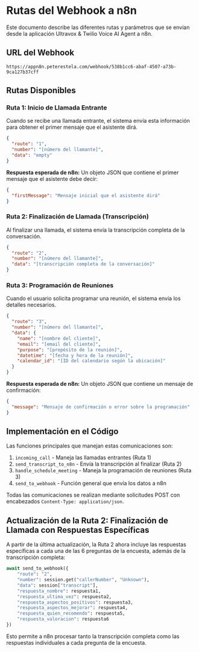 # Rutas del Webhook a n8n

Este documento describe las diferentes rutas y parámetros que se envían desde la aplicación Ultravox & Twilio Voice AI Agent a n8n.

## URL del Webhook

```
https://appn8n.peterestela.com/webhook/538b1cc6-abaf-4507-a73b-9ca127b37cff
```

## Rutas Disponibles

### Ruta 1: Inicio de Llamada Entrante

Cuando se recibe una llamada entrante, el sistema envía esta información para obtener el primer mensaje que el asistente dirá.

```json
{
  "route": "1",
  "number": "[número del llamante]",
  "data": "empty"
}
```

**Respuesta esperada de n8n:**
Un objeto JSON que contiene el primer mensaje que el asistente debe decir:

```json
{
  "firstMessage": "Mensaje inicial que el asistente dirá"
}
```

### Ruta 2: Finalización de Llamada (Transcripción)

Al finalizar una llamada, el sistema envía la transcripción completa de la conversación.

```json
{
  "route": "2",
  "number": "[número del llamante]",
  "data": "[transcripción completa de la conversación]"
}
```

### Ruta 3: Programación de Reuniones

Cuando el usuario solicita programar una reunión, el sistema envía los detalles necesarios.

```json
{
  "route": "3",
  "number": "[número del llamante]",
  "data": {
    "name": "[nombre del cliente]",
    "email": "[email del cliente]",
    "purpose": "[propósito de la reunión]",
    "datetime": "[fecha y hora de la reunión]",
    "calendar_id": "[ID del calendario según la ubicación]"
  }
}
```

**Respuesta esperada de n8n:**
Un objeto JSON que contiene un mensaje de confirmación:

```json
{
  "message": "Mensaje de confirmación o error sobre la programación"
}
```

## Implementación en el Código

Las funciones principales que manejan estas comunicaciones son:

1. `incoming_call` - Maneja las llamadas entrantes (Ruta 1)
2. `send_transcript_to_n8n` - Envía la transcripción al finalizar (Ruta 2)
3. `handle_schedule_meeting` - Maneja la programación de reuniones (Ruta 3)
4. `send_to_webhook` - Función general que envía los datos a n8n

Todas las comunicaciones se realizan mediante solicitudes POST con encabezados `Content-Type: application/json`.

## Actualización de la Ruta 2: Finalización de Llamada con Respuestas Específicas

A partir de la última actualización, la Ruta 2 ahora incluye las respuestas específicas a cada una de las 6 preguntas de la encuesta, además de la transcripción completa:

```python
await send_to_webhook({
    "route": "2",
    "number": session.get("callerNumber", "Unknown"),
    "data": session["transcript"],
    "respuesta_nombre": respuesta1,
    "respuesta_ultima_vez": respuesta2,
    "respuesta_aspectos_positivos": respuesta3,
    "respuesta_aspectos_mejorar": respuesta4,
    "respuesta_quien_recomendo": respuesta5,
    "respuesta_valoracion": respuesta6
})
```

Esto permite a n8n procesar tanto la transcripción completa como las respuestas individuales a cada pregunta de la encuesta.
